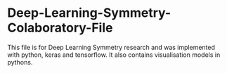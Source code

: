 # Deep-Learning-Symmetry-Colaboratory-File
This file is for Deep Learning Symmetry research and was implemented with python, keras and tensorflow. It also contains visualisation models in pythons. 
